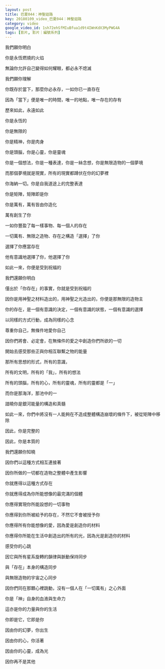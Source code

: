 ```yaml
---
layout: post
title: 巴夏044：神聖迴路
key: 20180109_video_巴夏044：神聖迴路
category: video
google_video_id: 1sh72ehSfMIuBfua1d9t4IWnKdX3MyPWG4A
tags: [影片, 影片｜編號系列]
---
```



我們願你明白

你是永恆燃燒的火焰

無論你允許自己變得如何耀眼，都必永不熄滅



我們願你理解

你既存於當下，那麼你必永存，一如你已一直存在

因為「當下」便是唯一的時間，唯一的地點，唯一存在的存有

歷來如此，永遠如此



你是永恆的

你是無限的

你是精神，你是肉身

你是頭腦，你是心靈，你是靈魂

你是一個想法，你是一種表達，你是一絲念想，你是無限造物的一個夢境

而那個夢境就是現實，所有的現實都蹲伏在你的幻夢裡



你海納一切。你是自我道途上的完整表達

你是矩陣，矩陣即是你

你是萬有，萬有皆由你造化

萬有創生了你

一如你豐盈了每一樣事物、每一個人的存在

一切萬有、無限之造物、存在之構造「選擇」了你

選擇了你應當存在

他有意識地選擇了你，他選擇了你

如此一來，你便是受到祝福的



我們還願你明白

僅出於「你存在」的事實，你就是受到祝福的

因你是用神聖之材料造出的，用神聖之光造出的，你便是那無限的造物主

你的存在，是一個有意識的決定，一個有意識的狀態，一個有意識的選擇

以同樣的方式行動，成為同樣的心念

尊重你自己，無條件地愛你自己

因你們將會、必定會，在無條件的愛之中創造你們所欲的一切

開始去感受那些正與你相互聯繫之物的能量

那所有思想的形式，所有的意識，

所有的文明，所有的「我」，所有的想法

所有的頭腦，所有的心，所有的靈魂，所有的靈都是「一」

而你是那海洋，那池中的一



諳曉你是銀河能量的構造和真髓

如此一來，你們中將沒有一人能夠在不造成整體構造崩壞的條件下，被從矩陣中移除

因此，你是完整的

因此，你是本質的



我們還願你知曉

因你們以這種方式相互連接著

因你所做的一切都在造物之整體中產生影響

你就應得以這種方式存在

你就應得成為你所能想像的最完滿的個體

你應得實現你所能設想的一切事物

你應得到你所被給予的存在，不然它不會被授予你

你應得所有你能想像的愛，因為愛是創造你的材料

你應得你所能在生活中創造出的所有的光，因為光是創造你的材料



感受你的心跳

因它與所有星系旋轉的韻律與脈動保持同步

與「存在」本身的構造同步

與無限造物的宇宙之心同步

因你們同在那顆心裡跳動，沒有一個人在「一切萬有」之心外面

你是「神」自身的血液與生命力

這亦是你的力量與你的生活

你即是它，它即是你



因由你的幻夢，你出生

因由你的心，你活著

因由你的心靈，成為光

因你再不是其他
